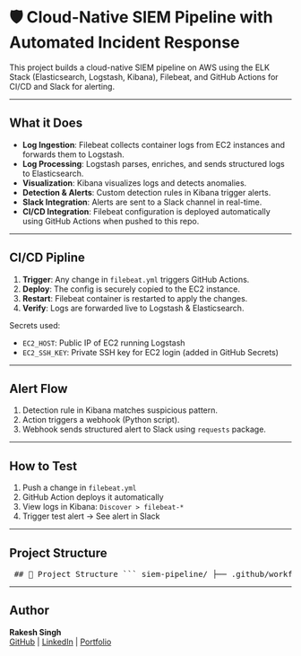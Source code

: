 # 🛡️ Cloud-Native SIEM Pipeline with Automated Incident Response

This project builds a cloud-native SIEM pipeline on AWS using the ELK Stack (Elasticsearch, Logstash, Kibana), Filebeat, and GitHub Actions for CI/CD and Slack for alerting.

---

## What it Does  

- **Log Ingestion**: Filebeat collects container logs from EC2 instances and forwards them to Logstash.
- **Log Processing**: Logstash parses, enriches, and sends structured logs to Elasticsearch.
- **Visualization**: Kibana visualizes logs and detects anomalies.
- **Detection & Alerts**: Custom detection rules in Kibana trigger alerts.
- **Slack Integration**: Alerts are sent to a Slack channel in real-time.
- **CI/CD Integration**: Filebeat configuration is deployed automatically using GitHub Actions when pushed to this repo.

---

## CI/CD Pipline

1. **Trigger**: Any change in `filebeat.yml` triggers GitHub Actions.
2. **Deploy**: The config is securely copied to the EC2 instance.
3. **Restart**: Filebeat container is restarted to apply the changes.
4. **Verify**: Logs are forwarded live to Logstash & Elasticsearch.

Secrets used:
- `EC2_HOST`: Public IP of EC2 running Logstash
- `EC2_SSH_KEY`: Private SSH key for EC2 login (added in GitHub Secrets)

---

## Alert Flow

1. Detection rule in Kibana matches suspicious pattern.
2. Action triggers a webhook (Python script).
3. Webhook sends structured alert to Slack using `requests` package.

---

## How to Test

1. Push a change in `filebeat.yml`
2. GitHub Action deploys it automatically
3. View logs in Kibana: `Discover > filebeat-*`
4. Trigger test alert → See alert in Slack

---

##  Project Structure

<pre> ## 📂 Project Structure ``` siem-pipeline/ ├── .github/workflows/ │ └── filebeat-deploy.yml ├── filebeat-docker/ │ └── filebeat.yml ├── scripts/ │ └── alert_slack.py ├── README.md ``` </pre>



---

##  Author

**Rakesh Singh**  
[GitHub](https://github.com/Rakesh04107) | [LinkedIn](https://www.linkedin.com/in/rakesh-singh-0113a1186/) | [Portfolio](https://rakeshinfo.xyz)

